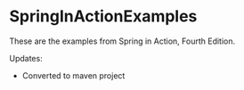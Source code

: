 SpringInActionExamples
======================

These are the examples from Spring in Action, Fourth Edition.

Updates:
- Converted to maven project